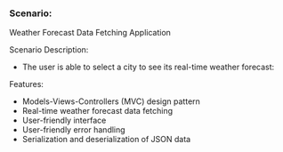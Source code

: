 ### Scenario:

Weather Forecast Data Fetching Application

Scenario Description:

- The user is able to select a city to see its real-time weather forecast:

Features:

- Models-Views-Controllers (MVC) design pattern
- Real-time weather forecast data fetching
- User-friendly interface
- User-friendly error handling
- Serialization and deserialization of JSON data